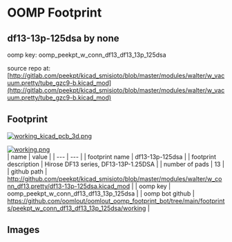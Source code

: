 # OOMP Footprint  
## df13-13p-125dsa  by none  
  
oomp key: oomp_peekpt_w_conn_df13_df13_13p_125dsa  
  
source repo at: [http://gitlab.com/peekpt/kicad_smisioto/blob/master/modules/walter/w_vacuum.pretty/tube_gzc9-b.kicad_mod](http://gitlab.com/peekpt/kicad_smisioto/blob/master/modules/walter/w_vacuum.pretty/tube_gzc9-b.kicad_mod)  
## Footprint  
  
[![working_kicad_pcb_3d.png](working_kicad_pcb_3d_600.png)](working_kicad_pcb_3d.png)  
  
[![working.png](working_600.png)](working.png)  
| name | value | 
| --- | --- | 
| footprint name | df13-13p-125dsa | 
| footprint description | Hirose DF13 series, DF13-13P-1.25DSA | 
| number of pads | 13 | 
| github path | http://github.com/peekpt/kicad_smisioto/blob/master/modules/walter/w_conn_df13.pretty/df13-13p-125dsa.kicad_mod | 
| oomp key | oomp_peekpt_w_conn_df13_df13_13p_125dsa | 
| oomp bot github | https://github.com/oomlout/oomlout_oomp_footprint_bot/tree/main/footprints/peekpt_w_conn_df13_df13_13p_125dsa/working | 
## Images  
